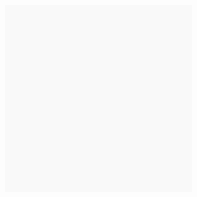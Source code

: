 <div data-snack-id="@leandrocunha016/3fcdb7" data-snack-platform="web" data-snack-preview="true" data-snack-theme="light" style="overflow:hidden;background:#F9F9F9;border:1px solid var(--color-border);border-radius:4px;height:505px;width:100%"></div><script async src="https://snack.expo.io/embed.js"></script>
